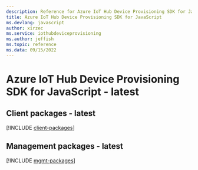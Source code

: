 ```yaml
---
description: Reference for Azure IoT Hub Device Provisioning SDK for JavaScript
title: Azure IoT Hub Device Provisioning SDK for JavaScript
ms.devlang: javascript
author: xirzec
ms.service: iothubdeviceprovisioning
ms.author: jeffish
ms.topic: reference
ms.data: 09/15/2022
---
```

# Azure IoT Hub Device Provisioning SDK for JavaScript - latest

## Client packages - latest
[!INCLUDE [client-packages](iot-hub-device-provisioning-client-index.md)]
## Management packages - latest
[!INCLUDE [mgmt-packages](iot-hub-device-provisioning-mgmt-index.md)]